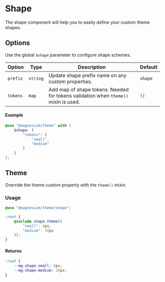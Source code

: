 # Shape

The shape component will help you to easily define your custom theme shapes.

## Options

Use the global `$shape` parameter to configure shape schemes.

| Option   | Type     | Description                                                                         | Default |
|----------|----------|-------------------------------------------------------------------------------------|---------|
| `prefix` | `string` | Update shape prefix name on any custom properties.                                  | `shape` |
| `tokens` | `map`    | Add map of shape tokens. Needed for tokens validation when `theme()` mixin is used. | `()`    |

#### Example

```scss
@use "@magnesium/theme" with (
    $shape: (
        "tokens": (
            "small",
            "medium"
        )
    )
);
```

## Theme

Override the theme custom property with the `theme()` mixin.

### Usage

```scss
@use "@magnesium/theme/shape";

:root {
    @include shape.theme((
        "small": 6px,
        "medium": 10px
    ));
}
```

#### Returns

```scss
:root {
    --mg-shape-small: 6px;
    --mg-shape-medium: 10px;
}
```
